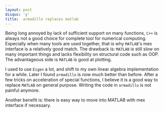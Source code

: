 ```yaml
---
layout: post
disqus: 'y'
title:  armadillo replaces matlab
---
```

Being long annoyed by lack of sufficient support on many functions, ``C++`` is always not a good choice for complete tool for numerical computing. Especially when many tools are used together, that is why ``MATLAB``'s mex interface is a relatively good match. The drawback is:  ``MATLAB`` is still slow on many important things and lacks flexibility on structural code such as OOP. The advantageous side is ``MATLAB`` is good at plotting.

I used to use ``Eigen`` a lot, and shift to my own linear algebra implementation for a while. Later I found ``armadillo`` is now much better than before. After a few tricks on acceleration of special functions, I believe it is a good way to replace ``MATLAB`` on general purpose. Writing the code in ``armadillo`` is not painful anymore.

Another benefit is: there is easy way to move into MATLAB with mex interface if necessary.
